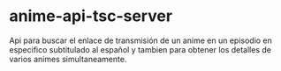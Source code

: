 # anime-api-tsc-server
Api para buscar el enlace de transmisión de un anime en un episodio en especifico subtitulado al español y tambien para obtener los detalles de varios animes simultaneamente.
